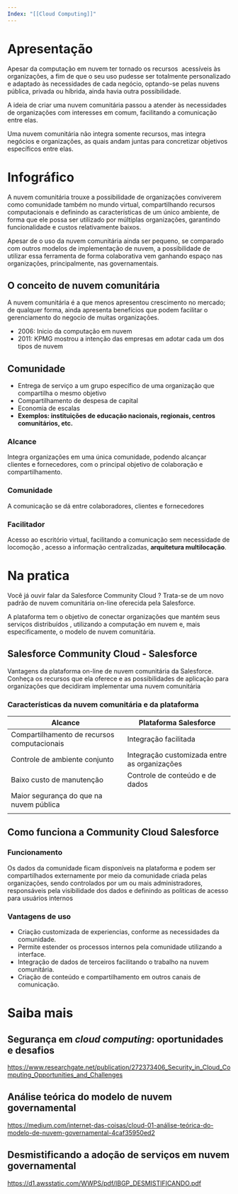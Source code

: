 ```yaml
---
Index: "[[Cloud Computing]]"
---
```

# Apresentação

Apesar da computação em nuvem ter tornado os recursos  acessíveis às organizações, a fim de que o seu uso pudesse ser totalmente personalizado e adaptado às necessidades de cada negócio, optando-se pelas nuvens pública, privada ou híbrida, ainda havia outra possibilidade.

A ideia de criar uma nuvem comunitária passou a atender às necessidades de organizações com interesses em comum, facilitando a comunicação entre elas.

Uma nuvem comunitária não integra somente recursos, mas integra negócios e organizações, as quais andam juntas para concretizar objetivos específicos entre elas.

# Infográfico 
A nuvem comunitária trouxe a possibilidade de organizações conviverem como comunidade também no mundo virtual, compartilhando recursos computacionais e definindo as características de um único ambiente, de forma que ele possa ser utilizado por múltiplas organizações, garantindo funcionalidade e custos relativamente baixos.

Apesar de o uso da nuvem comunitária ainda ser pequeno, se comparado com outros modelos de implementação de nuvem, a possibilidade de utilizar essa ferramenta de forma colaborativa vem ganhando espaço nas organizações, principalmente, nas governamentais.

## O conceito de nuvem comunitária 

A nuvem comunitária é a que menos apresentou crescimento no mercado; de qualquer forma, ainda apresenta benefícios que podem facilitar o gerenciamento do negocio de muitas organizações.

- 2006: Inicio da computação em nuvem 
- 2011: KPMG mostrou a intenção das empresas em adotar cada um dos tipos de nuvem 

## Comunidade
- Entrega de serviço a um grupo específico de uma organização que compartilha o mesmo objetivo
- Compartilhamento de despesa de capital
- Economia de escalas
- **Exemplos: instituições de educação nacionais, regionais, centros comunitários, etc.**

### Alcance 
Integra organizações em uma única comunidade, podendo alcançar clientes e fornecedores, com o principal objetivo de colaboração e compartilhamento.

### Comunidade
A comunicação se dá entre colaboradores, clientes e fornecedores

### Facilitador
Acesso ao escritório virtual, facilitando a comunicação sem necessidade de locomoção , acesso a informação centralizadas, **arquitetura multilocação**.


# Na pratica

Você já ouvir falar da Salesforce Community Cloud ? Trata-se de um novo padrão de nuvem comunitária on-line oferecida pela Salesforce.

A plataforma  tem o objetivo de conectar organizações que mantém seus serviços distribuídos , utilizando a computação em nuvem e, mais especificamente,  o modelo de nuvem comunitária.

## Salesforce Community  Cloud - Salesforce
Vantagens da plataforma on-line de nuvem comunitária da Salesforce.
Conheça os recursos que ela oferece e as possibilidades de aplicação para organizações que decidiram implementar uma nuvem comunitária

### Características da nuvem comunitária e da plataforma

| **Alcance**                                 | **Plataforma Salesforce**                    |
| ------------------------------------------- | -------------------------------------------- |
| Compartilhamento de recursos computacionais | Integração facilitada                        |
| Controle de ambiente conjunto               | Integração customizada entre as organizações |
| Baixo custo de manutenção                   | Controle de conteúdo e de dados              |
| Maior segurança do que na nuvem pública     |                                              |
|                                             |                                              |
## Como funciona a Community Cloud Salesforce 
### Funcionamento 
Os dados da comunidade ficam disponíveis na plataforma e podem ser compartilhados externamente por meio da comunidade criada pelas organizações, sendo controlados por um ou mais administradores, responsáveis pela visibilidade dos dados e definindo as politicas de acesso para usuários internos

### Vantagens de uso 
- Criação customizada de experiencias, conforme as necessidades da comunidade.
- Permite estender os  processos internos pela comunidade utilizando a interface.
- Integração de dados de terceiros facilitando o trabalho na nuvem comunitária.
- Criação de conteúdo e compartilhamento em outros canais de comunicação.

# Saiba mais

## Segurança em _cloud computing_: oportunidades e desafios
https://www.researchgate.net/publication/272373406_Security_in_Cloud_Computing_Opportunities_and_Challenges

## Análise teórica do modelo de nuvem governamental
https://medium.com/internet-das-coisas/cloud-01-análise-teórica-do-modelo-de-nuvem-governamental-4caf35950ed2

## Desmistificando a adoção de serviços em nuvem governamental
https://d1.awsstatic.com/WWPS/pdf/IBGP_DESMISTIFICANDO.pdf